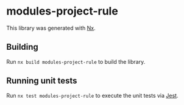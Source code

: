 # modules-project-rule

This library was generated with [Nx](https://nx.dev).

## Building

Run `nx build modules-project-rule` to build the library.

## Running unit tests

Run `nx test modules-project-rule` to execute the unit tests via [Jest](https://jestjs.io).
